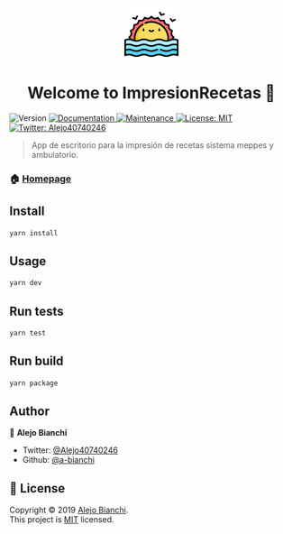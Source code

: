 <p align="center">
	<a href="https://raw.githubusercontent.com/Linusar/impresion-recetas"  target="_blank">
	<img  align="center"  alt="sun"  src="https://raw.githubusercontent.com/Linusar/impresion-recetas/master/resources/icons/96x96.png"  />
	</a>
</p>

<h1 align="center">Welcome to ImpresionRecetas 👋</h1>
<p>
  <img alt="Version" src="https://img.shields.io/badge/version-0.0.1-blue.svg?cacheSeconds=2592000" />
  <a href="https://github.com/Linusar/impresion-recetas#readme">
    <img alt="Documentation" src="https://img.shields.io/badge/documentation-yes-brightgreen.svg" target="_blank" />
  </a>
  <a href="https://github.com/Linusar/impresion-recetas/graphs/commit-activity">
    <img alt="Maintenance" src="https://img.shields.io/badge/Maintained%3F-yes-green.svg" target="_blank" />
  </a>
  <a href="https://github.com/Linusar/impresion-recetas/blob/master/LICENSE">
    <img alt="License: MIT" src="https://img.shields.io/badge/License-MIT-yellow.svg" target="_blank" />
  </a>
  <a href="https://twitter.com/Alejo40740246">
    <img alt="Twitter: Alejo40740246" src="https://img.shields.io/twitter/follow/Alejo40740246.svg?style=social" target="_blank" />
  </a>
</p>

> App de escritorio para la impresión de recetas sistema meppes y ambulatorio.

### 🏠 [Homepage](https://github.com/electron-react-boilerplate/electron-react-boilerplate#readme)

## Install

```sh
yarn install
```

## Usage

```sh
yarn dev
```

## Run tests

```sh
yarn test
```

## Run build

```sh
yarn package
```

## Author

👤 **Alejo Bianchi**

* Twitter: [@Alejo40740246](https://twitter.com/Alejo40740246)
* Github: [@a-bianchi](https://github.com/a-bianchi)

## 📝 License

Copyright © 2019 [Alejo Bianchi](https://github.com/a-bianchi).<br />
This project is [MIT](https://github.com/Linusar/impresion-recetas/blob/master/LICENSE) licensed.
